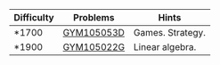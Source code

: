 | Difficulty | Problems | Hints |
| -------- | -------- | -------- |
| *1700 | [GYM105053D](https://codeforces.com/gym/105053/problem/D) | Games. Strategy. |
| *1900 | [GYM105022G](https://codeforces.com/gym/105022/problem/G) | Linear algebra. |